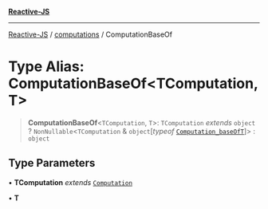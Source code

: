 [**Reactive-JS**](../../README.md)

***

[Reactive-JS](../../README.md) / [computations](../README.md) / ComputationBaseOf

# Type Alias: ComputationBaseOf\<TComputation, T\>

> **ComputationBaseOf**\<`TComputation`, `T`\>: `TComputation` *extends* `object` ? `NonNullable`\<`TComputation` & `object`\[*typeof* [`Computation_baseOfT`](../variables/Computation_baseOfT.md)\]\> : `object`

## Type Parameters

• **TComputation** *extends* [`Computation`](Computation.md)

• **T**
